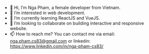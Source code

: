 - 👋 Hi, I’m Nga Pham, a female developer from Vietnam.
- 👀 I’m interested in web development.
- 🌱 I’m currently learning ReactJS and VueJS.
- 💞️ I’m looking to collaborate on building interactive and responsive website.
- 📫 How to reach me? You can contact me via email: nga.pham.cs83@gmail.com or linkedin: https://www.linkedin.com/in/nga-pham-cs83/

<!---
nga-pham/nga-pham is a ✨ special ✨ repository because its `README.md` (this file) appears on your GitHub profile.
You can click the Preview link to take a look at your changes.
--->
